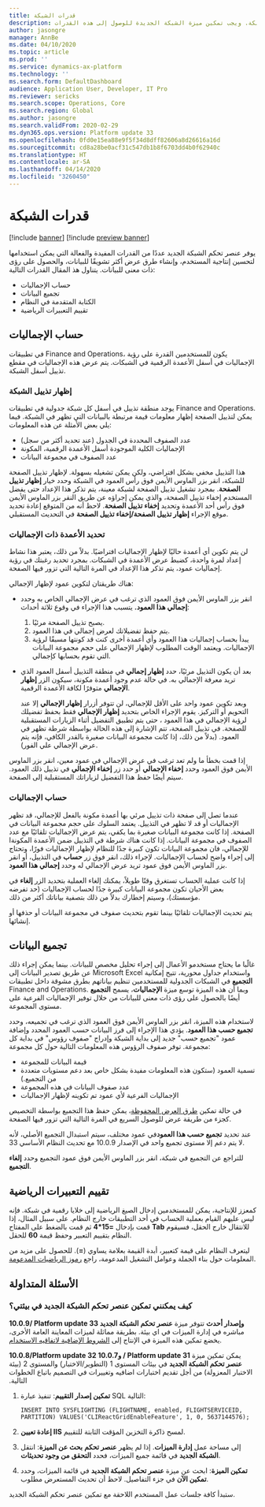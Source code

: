 ```yaml
---
title: قدرات الشبكة
description: يوضح هذا الموضوع العديد من الميزات الفعالة في عنصر تحكم الشبكة. ويجب تمكين ميزة الشبكة الجديدة للوصول إلى هذه القدرات.
author: jasongre
manager: AnnBe
ms.date: 04/10/2020
ms.topic: article
ms.prod: ''
ms.service: dynamics-ax-platform
ms.technology: ''
ms.search.form: DefaultDashboard
audience: Application User, Developer, IT Pro
ms.reviewer: sericks
ms.search.scope: Operations, Core
ms.search.region: Global
ms.author: jasongre
ms.search.validFrom: 2020-02-29
ms.dyn365.ops.version: Platform update 33
ms.openlocfilehash: 0fd0e15ea88e9f5f34d8dff82606a8d26616a16d
ms.sourcegitcommit: cd8a28be0acf31c547db1b8f6703dd4b0f62940c
ms.translationtype: HT
ms.contentlocale: ar-SA
ms.lasthandoff: 04/14/2020
ms.locfileid: "3260450"
---
```

# <a name="grid-capabilities"></a>قدرات الشبكة

[!include [banner](../includes/banner.md)]
[!include [preview banner](../includes/preview-banner.md)]

يوفر عنصر تحكم الشبكة الجديد عددًا من القدرات المفيدة والفعالة التي يمكن استخدامها لتحسين إنتاجية المستخدم، وإنشاء طرق عرض أكثر تشويقًا للبيانات، والحصول على رؤى ذات معنى للبيانات. يتناول هذ المقال القدرات التالية: 

-  حساب الإجماليات
-  تجميع البيانات
-  الكتابة المتقدمة في النظام
-  تقييم التعبيرات الرياضية 

## <a name="calculating-totals"></a>حساب الإجماليات
في تطبيقات Finance and Operations، يكون للمستخدمين القدرة على رؤية الإجماليات في أسفل الأعمدة الرقمية في الشبكات. يتم عرض هذه الإجماليات في مقطع تذييل أسفل الشبكة. 

### <a name="showing-the-grid-footer"></a>إظهار تذييل الشبكة
يوجد منطقة تذييل في أسفل كل شبكة جدولية في تطبيقات Finance and Operations. يمكن لتذييل الصفحة إظهار معلومات قيمة مرتبطة بالبيانات التي تظهر في الشبكة. فيما يلي بعض الأمثلة عن هذه المعلومات:

- عدد الصفوف المحددة في الجدول (عند تحديد أكثر من سجل)
- الإجماليات الكلية الموجودة أسفل الأعمدة الرقمية، المكونة
- عدد الصفوف في مجموعة البيانات‬ 

هذا التذييل مخفي بشكل افتراضي، ولكن يمكن تشغيله بسهولة. لإظهار تذييل الصفحة للشبكة، انقر بزر الماوس الأيمن فوق رأس العمود في الشبكة وحدد خيار **إظهار تذييل الصفحة**. بمجرد تشغيل تذييل الصفحة لشبكة معينة، يتم تذكر هذا الإعداد حتى يفضل المستخدم إخفاء تذييل الصفحة، والذي يمكن إجراؤه عن طريق النقر بزر الماوس الأيمن فوق رأس أحد الأعمدة وتحديد **إخفاء تذييل الصفحة**.  لاحظ أنه من المتوقع إعادة تحديد موقع الإجراء **إظهار تذييل الصفحة/إخفاء تذييل الصفحة** في التحديث المستقبلي. 

### <a name="specifying-columns-with-totals"></a>تحديد الأعمدة ذات الإجماليات
لن يتم تكوين أي أعمدة حاليًا لإظهار الإجماليات افتراضيًا. بدلاً من ذلك، يعتبر هذا نشاط إعداد لمرة واحدة، كضبط عرض الأعمدة في الشبكات. بمجرد تحديد رغبتك في رؤية إجماليات عمود، يتم تذكر هذا الإعداد في المرة التالية التي تزور فيها الصفحة.  

هناك طريقتان لتكوين عمود لإظهار الإجمالي: 

- انقر بزر الماوس الأيمن فوق العمود الذي ترغب في عرض الإجمالي الخاص به وحدد **إجمالي هذا العمود.** يتسبب هذا الإجراء في وقوع ثلاثة أحداث:

    1. يصبح تذييل الصفحة مرئيًا. 
    2. يتم حفظ تفضيلاتك لعرض إجمالي في هذا العمود. 
    3. يبدأ بحساب إجماليات هذا العمود وأي أعمدة أخرى كنت قد كونتها مسبقًا لرؤية الإجماليات. ويعتمد الوقت المطلوب لإظهار الإجمالي على حجم مجموعة البيانات التي تقوم بحسابها كإجمالي.

- بعد أن يكون التذييل مرئيًا، حدد **إظهار إجمالي** في منطقة التذييل أسفل العمود الذي تريد معرفة الإجمالي به. في حالة عدم وجود أعمدة مكونة، سيكون الزر **إظهار الإجمالي** متوفرًا لكافة الأعمدة الرقمية. 

    وبعد تكوين عمود واحد على الأقل للإجمالي، لن تتوفر أزرار **إظهار الإجمالي** إلا عند التحويم أو التركيز. يقوم الإجراء الخاص بتحديد **إظهار الإجمالي** فقط بحفظ تفضيلك لرؤية الإجمالي في هذا العمود ، حتى يتم تطبيق التفضيل أثناء الزيارات المستقبلية للصفحة. في تذييل الصفحة، تتم الإشارة إلى هذه الحالة بواسطة شرطة تظهر في العمود. (بدلاً من ذلك، إذا كانت مجموعة البيانات صغيرة بالقدر الكافي، فإنه يتم عرض الإجمالي علي الفور).

إذا قمت بخطأ ما ولم تعد ترغب في عرض الإجمالي في عمود معين، انقر بزر الماوس الأيمن فوق العمود وحدد **إخفاء الإجمالي** أو حدد زر **إخفاء الإجمالي** في تذييل ذلك العمود. سيتم أيضًا حفظ هذا التفضيل لزياراتك المستقبلية إلى الصفحة. 

### <a name="calculating-totals"></a>حساب الإجماليات
عندما تصل إلى صفحة ذات تذييل مرئي بها أعمدة مكونة بالفعل للإجمالي، قد تظهر الإجماليات أو قد لا تظهر في التذييل. يعتمد السلوك على حجم مجموعة البيانات في الصفحة. إذا كانت مجموعة البيانات صغيرة بما يكفي، يتم عرض الإجماليات تلقائيًا مع عدد الصفوف في مجموعة البيانات. إذا كانت هناك شرطة في التذييل ضمن الأعمدة المكونةا للإجمالي، فان مجموعة البيانات تكون كبيرة جدًا للنظام لإظهار الإجماليات فورًا، وتحتاج إلى إجراء واضح لحساب الإجماليات. لإجراء ذلك، انقر فوق زر **حساب** في التذييل، أو انقر بزر الماوس الأيمن فوق عمود تريد عرض الإجمالي له وحدد **إجمالي هذا العمود**.  

إذا كانت عملية الحساب تستغرق وقتًا طويلاً، يمكنك إلغاء العملية بتحديد الزر **إلغاء** في بعض الأحيان تكون مجموعة البيانات كبيرة جدًا لحساب الإجماليات (حد تفرضه مؤسستك)، وسيتم إخطارك بدلاً من ذلك بتصفية بياناتك أكثر من ذلك.

يتم تحديث الإجماليات تلقائيًا بينما تقوم بتحديث صفوف في مجموعة البيانات أو حذفها أو إنشائها.  

## <a name="grouping-data"></a>تجميع البيانات
غالًبا ما يحتاج مستخدمو الأعمال إلى إجراء تحليل مخصص للبيانات. بينما يمكن إجراء ذلك عن طريق تصدير البيانات إلى Microsoft Excel واستخدام جداول محورية، تتيح إمكانية **التجميع** في الشبكات الجدولية للمستخدمين تنظيم بياناتهم بطرق مشوقة داخل تطبيقات Finance and Operations. وبما أن هذه الميزة توسع ميزة **الإجماليات**، يسمح **التجميع** أيضًا بالحصول على رؤى ذات معنى للبيانات من خلال توفير الإجماليات الفرعية على مستوى المجموعة.

لاستخدام هذه الميزة، انقر بزر الماوس الأيمن فوق العمود الذي ترغب في تجميعه، وحدد **تجميع حسب هذا العمود**. يؤدي هذا الإجراء إلى فرز البيانات حسب العمود المحدد وإضافة عمود "تجميع حسب" جديد إلى بداية الشبكة وإدراج "صفوف رؤوس" في بداية كل مجموعة. توفر صفوف الرؤوس هذه المعلومات التالية حول كل مجموعة: 
-  قيمة البيانات للمجموعة 
-  تسمية العمود (ستكون هذه المعلومات مفيدة بشكل خاص بعد دعم مستويات متعددة من التجميع.)
-  عدد صفوف البيانات في هذه المجموعة
-  الإجماليات الفرعية لأي عمود تم تكوينه لإظهار الإجماليات

في حالة تمكين [طرق العرض المحفوظة](saved-views.md)، يمكن حفظ هذا التجميع بواسطة التخصيص كجزء من طريقة عرض للوصول السريع في المرة التالية التي تزور فيها الصفحة.  

عند تحديد **تجميع حسب هذا العمود**في عمود مختلف، سيتم استبدال التجميع الأصلي، لأنه لا يتم دعم إلا مستوى تجميع واحد في الإصدار 10.0.9 مع تحديث النظام الأساسي 33.

للتراجع عن التجميع في شبكة، انقر بزر الماوس الأيمن فوق عمود التجميع وحدد **إلغاء التجميع**.  


## <a name="evaluating-math-expressions"></a>تقييم التعبيرات الرياضية
كمعزز للإنتاجية، يمكن للمستخدمين إدخال الصيغ الرياضية إلى خلايا رقمية في شبكة. فإنه ليس عليهم القيام بعملية الحساب في أحد التطبيقات خارج النظام. على سبيل المثال، إذا قمت بإدخال **=15\*4** ثم قمت بالضغط على المفتاح **Tab** للانتقال خارج الحقل، فسيقوم النظام بتقييم التعبير وحفظ قيمة **60** للحقل.

ليتعرف النظام على قيمة كتعبير، أبدة القيمة بعلامة يساوي (**=**). للحصول على مزيد من المعلومات حول بناء الجملة وعوامل التشغيل المدعومة، راجع [رموز الرياضيات المدعومة](http://bugwheels94.github.io/math-expression-evaluator/#supported-maths-symbols).

## <a name="frequently-asked-questions"></a>الأسئلة المتداولة
### <a name="how-do-i-enable-the-new-grid-control-in-my-environment"></a>كيف يمكنني تمكين عنصر تحكم الشبكة الجديد في بيئتي؟ 

**10.0.9/‏ Platform update 33 وإصدار أحدث** تتوفر ميزة **عنصر تحكم الشبكة الجديد** مباشره في إدارة الميزات في اي بيئة. بطريقة مماثلة لميزات المعاينة العامة الأخرى، يخضع تمكين هذه الميزة في الإنتاج إلى [الشروط الإضافية لاتفاقيه الاستخدام](https://go.microsoft.com/fwlink/?linkid=2105274).  

**10.0.8/‏Platform update 32 و10.0.7 / Platform update 31** يمكن تمكين ميزة **عنصر تحكم الشبكة الجديد‬‏‫** في بيئات المستوى 1 (التطوير/الاختبار) والمستوى 2 (بيئة الاختبار المعزولة) من أجل تقديم اختبارات اضافيه وتغييرات في التصميم باتباع الخطوات التالية.

1.  **تمكين إصدار التقييم**: تنفيذ عبارة SQL التالية: 

    `INSERT INTO SYSFLIGHTING (FLIGHTNAME, enabled, FLIGHTSERVICEID, PARTITION) VALUES('CLIReactGridEnableFeature', 1, 0, 5637144576);`

2. **إعادة تعيين IIS** لمسح ذاكرة التخزين المؤقت الثابتة للتقييم. 

3.  **بحث عن الميزة**: انتقل‏‎ إلى مساحة عمل **إدارة الميزات**. إذا لم يظهر **عنصر تحكم الشبكة الجديد** في قائمة جميع الميزات، فحدد **التحقق من وجود تحديثات**.   

4.  **تمكين الميزة**: ابحث عن ميزة **عنصر تحكم الشبكة الجديد** في قائمة الميزات، وحدد **تمكين الآن** في جزء التفاصيل. لاحظ أن تحديث المستعرض مطلوب. 

ستبدأ كافة جلسات عمل المستخدم اللاحقة مع تمكين عنصر تحكم الشبكة الجديد.
